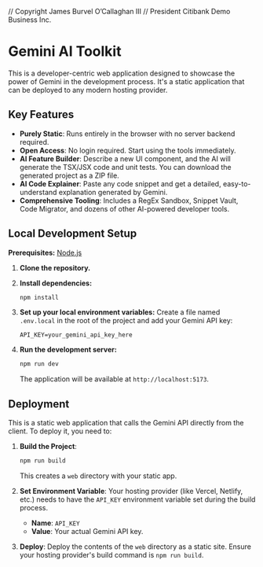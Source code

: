 // Copyright James Burvel O’Callaghan III
// President Citibank Demo Business Inc.

# Gemini AI Toolkit

This is a developer-centric web application designed to showcase the power of Gemini in the development process. It's a static application that can be deployed to any modern hosting provider.

## Key Features

- **Purely Static**: Runs entirely in the browser with no server backend required.
- **Open Access**: No login required. Start using the tools immediately.
- **AI Feature Builder**: Describe a new UI component, and the AI will generate the TSX/JSX code and unit tests. You can download the generated project as a ZIP file.
- **AI Code Explainer**: Paste any code snippet and get a detailed, easy-to-understand explanation generated by Gemini.
- **Comprehensive Tooling**: Includes a RegEx Sandbox, Snippet Vault, Code Migrator, and dozens of other AI-powered developer tools.

## Local Development Setup

**Prerequisites:** [Node.js](https://nodejs.org/)

1.  **Clone the repository.**

2.  **Install dependencies:**
    ```bash
    npm install
    ```

3.  **Set up your local environment variables:**
    Create a file named `.env.local` in the root of the project and add your Gemini API key:
    ```
    API_KEY=your_gemini_api_key_here
    ```

4.  **Run the development server:**
    ```bash
    npm run dev
    ```
    The application will be available at `http://localhost:5173`.

## Deployment

This is a static web application that calls the Gemini API directly from the client. To deploy it, you need to:

1.  **Build the Project**:
    ```bash
    npm run build
    ```
    This creates a `web` directory with your static app.

2.  **Set Environment Variable**:
    Your hosting provider (like Vercel, Netlify, etc.) needs to have the `API_KEY` environment variable set during the build process.
    - **Name**: `API_KEY`
    - **Value**: Your actual Gemini API key.

3.  **Deploy**:
    Deploy the contents of the `web` directory as a static site. Ensure your hosting provider's build command is `npm run build`.